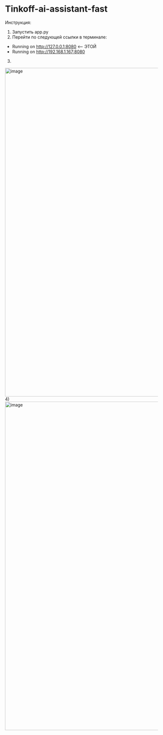 # Tinkoff-ai-assistant-fast
Инструкция:
1) Запустить app.py
2) Перейти по следующей ссылки в терминале:
  * Running on http://127.0.0.1:8080 <-- ЭТОЙ
  * Running on http://192.168.1.167:8080
3)
<img width="1080" alt="image" src="https://github.com/elvispresniy/Tinkoff-ai-assistant-fast/assets/129598369/af022281-ebf7-4a65-94a6-a65ec12e479f">
4)
<img width="1080" alt="image" src="https://github.com/elvispresniy/Tinkoff-ai-assistant-fast/assets/129598369/ac9faf61-8df6-4413-80af-8a537b1d48ce">
